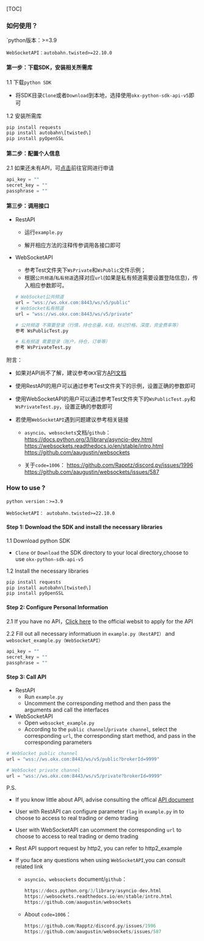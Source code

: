 [TOC]

### 如何使用？

`python版本：>=3.9

`WebSocketAPI：autobahn.twisted>=22.10.0`

#### 第一步：下载SDK，安装相关所需库

1.1 下载`python SDK`

* 将SDK目录`Clone`或者`Download`到本地，选择使用`okx-python-sdk-api-v5`即可

1.2 安装所需库

```python
pip install requests
pip install autobahn\[twisted\]
pip install pyOpenSSL
```

#### 第二步：配置个人信息

2.1 如果还未有API，可[点击](https://www.okx.com/account/users/myApi)前往官网进行申请

```python
api_key = ""
secret_key = ""
passphrase = ""
```

#### 第三步：调用接口

* RestAPI

  * 运行`example.py`

  * 解开相应方法的注释传参调用各接口即可

* WebSocketAPI
  * 参考Test文件夹下`WsPrivate`和`WsPublic`文件示例；
  * 根据`公共频道`/`私有频道`选择对应`url`(如果是私有频道需要设置登陆信息)，传入相应参数即可。

  ```python
  # WebSocket公共频道
  url = "wss://ws.okx.com:8443/ws/v5/public"
  # WebSocket私有频道
  url = "wss://ws.okx.com:8443/ws/v5/private"
  ```

  ```python
  # 公共频道 不需要登录（行情，持仓总量，K线，标记价格，深度，资金费率等）
  参考 WsPublicTest.py
  
  # 私有频道 需要登录（账户，持仓，订单等）
  参考 WsPrivateTest.py
  ```

附言：

* 如果对API尚不了解，建议参考`OKX`官方[API文档](https://www.okx.com/docs-v5/zh/)

* 使用RestAPI的用户可以通过参考Test文件夹下的示例，设置正确的参数即可

* 使用WebSocketAPI的用户可以通过参考Test文件夹下的`WsPublicTest.py`和`WsPrivateTest.py`，设置正确的参数即可

* 若使用`WebSocketAPI`遇到问题建议参考相关链接

  * `asyncio`、`websockets`文档/`github`：
        https://docs.python.org/3/library/asyncio-dev.html
        https://websockets.readthedocs.io/en/stable/intro.html
        https://github.com/aaugustin/websockets

  * 关于`code=1006`：
        https://github.com/Rapptz/discord.py/issues/1996
        https://github.com/aaugustin/websockets/issues/587



### How to use ?

`python version：>=3.9`

`WebSocketAPI： autobahn.twisted>=22.10.0`

#### Step 1: Download the SDK and install the necessary libraries

1.1 Download python SDK 

- `Clone` or `Download` the SDK directory to your local directory,choose to use `okx-python-sdk-api-v5`

1.2 Install the necessary libraries

```python
pip install requests
pip install autobahn\[twisted\]
pip install pyOpenSSL
```

#### Step 2: Configure Personal Information

2.1 If you have no API，[Click here](https://www.okx.com/account/users/myApi) to the official websit to apply for the API

2.2 Fill out all necessary informatiuon in `example.py（RestAPI）`  and `websocket_example.py（WebSocketAPI）`

```python 
api_key = ""
secret_key = ""
passphrase = ""
```

#### Step 3: Call API 

- RestAPI
  - Run `example.py`
  - Uncomment the corresponding method and then pass the arguments and call the interfaces
- WebSocketAPI
  - Open `websocket_example.py`
  - According to the `public channel`/`private channel`, select the corresponding `url`, the corresponding start method, and pass in the corresponding parameters

```python 
# WebSocket public channel
url = "wss://ws.okx.com:8443/ws/v5/public?brokerId=9999"

# WebSocket private channel
url = "wss://ws.okx.com:8443/ws/v5/private?brokerId=9999"
```

P.S. 

- If  you know little about API, advise consulting the  offical [API document](https://www.okx.com/docs-v5/en/)

- User with RestAPI can configure parameter `flag` in `example.py` in  to choose to access to real trading or demo trading 

- User with WebSocketAPI can ucomment the corresponding `url`  to choose to access to real trading or demo trading 

- Rest API support request by http2, you can refer to http2_example  

- If you face any questions when using `WebSocketAPI`,you can consult related link

  - `asyncio`、`websockets` document/`github`：

    ```python 
    https://docs.python.org/3/library/asyncio-dev.html
    https://websockets.readthedocs.io/en/stable/intro.html
    https://github.com/aaugustin/websockets
    ```

  - About `code=1006`：

    ```python 
    https://github.com/Rapptz/discord.py/issues/1996
    https://github.com/aaugustin/websockets/issues/587
    ```

    


